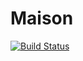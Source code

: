 # Maison

[![Build Status](https://travis-ci.org/bartfeenstra/maison-alfred.svg?branch=master)](https://travis-ci.org/bartfeenstra/maison-alfred)
